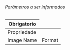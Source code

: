 <h6>Parâmetros a ser informados </h6>

<table>
  <thead>
    <th>Obrigatorio</th>
  </thead>
  <tbody>
    <tr>
      <td>Propriedade</td>
    </tr>
    <tr>
       <td>Image Name</td>
      <td>Format</td>
    </tr>
    <tr>
      
   
